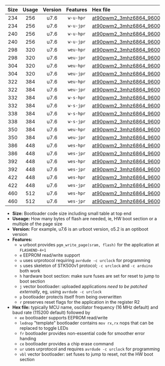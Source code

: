 |Size|Usage|Version|Features|Hex file|
|:-:|:-:|:-:|:-:|:--|
|234|256|u7.6|`w-u-hpr`|[at90pwm2_3mhz6864_9600bps_ur.hex](https://raw.githubusercontent.com/stefanrueger/urboot/main//at90pwm2_3mhz6864_9600bps_ur.hex)|
|234|256|u7.6|`w-u-jpr`|[at90pwm2_3mhz6864_9600bps_ur_vbl.hex](https://raw.githubusercontent.com/stefanrueger/urboot/main//at90pwm2_3mhz6864_9600bps_ur_vbl.hex)|
|240|256|u7.6|`w-u-hpr`|[at90pwm2_3mhz6864_9600bps_lednop_ur.hex](https://raw.githubusercontent.com/stefanrueger/urboot/main//at90pwm2_3mhz6864_9600bps_lednop_ur.hex)|
|240|256|u7.6|`w-u-jpr`|[at90pwm2_3mhz6864_9600bps_lednop_ur_vbl.hex](https://raw.githubusercontent.com/stefanrueger/urboot/main//at90pwm2_3mhz6864_9600bps_lednop_ur_vbl.hex)|
|298|320|u7.6|`weu-hpr`|[at90pwm2_3mhz6864_9600bps_ee_ur.hex](https://raw.githubusercontent.com/stefanrueger/urboot/main//at90pwm2_3mhz6864_9600bps_ee_ur.hex)|
|298|320|u7.6|`weu-jpr`|[at90pwm2_3mhz6864_9600bps_ee_ur_vbl.hex](https://raw.githubusercontent.com/stefanrueger/urboot/main//at90pwm2_3mhz6864_9600bps_ee_ur_vbl.hex)|
|304|320|u7.6|`weu-hpr`|[at90pwm2_3mhz6864_9600bps_ee_lednop_ur.hex](https://raw.githubusercontent.com/stefanrueger/urboot/main//at90pwm2_3mhz6864_9600bps_ee_lednop_ur.hex)|
|304|320|u7.6|`weu-jpr`|[at90pwm2_3mhz6864_9600bps_ee_lednop_ur_vbl.hex](https://raw.githubusercontent.com/stefanrueger/urboot/main//at90pwm2_3mhz6864_9600bps_ee_lednop_ur_vbl.hex)|
|322|384|u7.6|`weu-hpr`|[at90pwm2_3mhz6864_9600bps_ee_lednop_fr_ur.hex](https://raw.githubusercontent.com/stefanrueger/urboot/main//at90pwm2_3mhz6864_9600bps_ee_lednop_fr_ur.hex)|
|322|384|u7.6|`weu-jpr`|[at90pwm2_3mhz6864_9600bps_ee_lednop_fr_ur_vbl.hex](https://raw.githubusercontent.com/stefanrueger/urboot/main//at90pwm2_3mhz6864_9600bps_ee_lednop_fr_ur_vbl.hex)|
|332|384|u7.6|`w-s-hpr`|[at90pwm2_3mhz6864_9600bps.hex](https://raw.githubusercontent.com/stefanrueger/urboot/main//at90pwm2_3mhz6864_9600bps.hex)|
|332|384|u7.6|`w-s-jpr`|[at90pwm2_3mhz6864_9600bps_vbl.hex](https://raw.githubusercontent.com/stefanrueger/urboot/main//at90pwm2_3mhz6864_9600bps_vbl.hex)|
|338|384|u7.6|`w-s-hpr`|[at90pwm2_3mhz6864_9600bps_lednop.hex](https://raw.githubusercontent.com/stefanrueger/urboot/main//at90pwm2_3mhz6864_9600bps_lednop.hex)|
|338|384|u7.6|`w-s-jpr`|[at90pwm2_3mhz6864_9600bps_lednop_vbl.hex](https://raw.githubusercontent.com/stefanrueger/urboot/main//at90pwm2_3mhz6864_9600bps_lednop_vbl.hex)|
|350|384|u7.6|`weu-hpr`|[at90pwm2_3mhz6864_9600bps_ee_lednop_fr_ce_ur.hex](https://raw.githubusercontent.com/stefanrueger/urboot/main//at90pwm2_3mhz6864_9600bps_ee_lednop_fr_ce_ur.hex)|
|350|384|u7.6|`weu-jpr`|[at90pwm2_3mhz6864_9600bps_ee_lednop_fr_ce_ur_vbl.hex](https://raw.githubusercontent.com/stefanrueger/urboot/main//at90pwm2_3mhz6864_9600bps_ee_lednop_fr_ce_ur_vbl.hex)|
|386|448|u7.6|`wes-hpr`|[at90pwm2_3mhz6864_9600bps_ee.hex](https://raw.githubusercontent.com/stefanrueger/urboot/main//at90pwm2_3mhz6864_9600bps_ee.hex)|
|386|448|u7.6|`wes-jpr`|[at90pwm2_3mhz6864_9600bps_ee_vbl.hex](https://raw.githubusercontent.com/stefanrueger/urboot/main//at90pwm2_3mhz6864_9600bps_ee_vbl.hex)|
|392|448|u7.6|`wes-hpr`|[at90pwm2_3mhz6864_9600bps_ee_lednop.hex](https://raw.githubusercontent.com/stefanrueger/urboot/main//at90pwm2_3mhz6864_9600bps_ee_lednop.hex)|
|392|448|u7.6|`wes-jpr`|[at90pwm2_3mhz6864_9600bps_ee_lednop_vbl.hex](https://raw.githubusercontent.com/stefanrueger/urboot/main//at90pwm2_3mhz6864_9600bps_ee_lednop_vbl.hex)|
|422|448|u7.6|`wes-hpr`|[at90pwm2_3mhz6864_9600bps_ee_lednop_fr.hex](https://raw.githubusercontent.com/stefanrueger/urboot/main//at90pwm2_3mhz6864_9600bps_ee_lednop_fr.hex)|
|422|448|u7.6|`wes-jpr`|[at90pwm2_3mhz6864_9600bps_ee_lednop_fr_vbl.hex](https://raw.githubusercontent.com/stefanrueger/urboot/main//at90pwm2_3mhz6864_9600bps_ee_lednop_fr_vbl.hex)|
|460|512|u7.6|`wes-hpr`|[at90pwm2_3mhz6864_9600bps_ee_lednop_fr_ce.hex](https://raw.githubusercontent.com/stefanrueger/urboot/main//at90pwm2_3mhz6864_9600bps_ee_lednop_fr_ce.hex)|
|460|512|u7.6|`wes-jpr`|[at90pwm2_3mhz6864_9600bps_ee_lednop_fr_ce_vbl.hex](https://raw.githubusercontent.com/stefanrueger/urboot/main//at90pwm2_3mhz6864_9600bps_ee_lednop_fr_ce_vbl.hex)|

- **Size:** Bootloader code size including small table at top end
- **Useage:** How many bytes of flash are needed, ie, HW boot section or a multiple of the page size
- **Version:** For example, u7.6 is an urboot version, o5.2 is an optiboot version
- **Features:**
  + `w` urboot provides `pgm_write_page(sram, flash)` for the application at `FLASHEND-4+1`
  + `e` EEPROM read/write support
  + `u` uses urprotocol requiring `avrdude -c urclock` for programming
  + `s` uses skeleton of STK500v1 protocol; `-c urclock` and `-c arduino` both work
  + `h` hardware boot section: make sure fuses are set for reset to jump to boot section
  + `j` vector bootloader: uploaded applications *need to be patched externally*, eg, using `avrdude -c urclock`
  + `p` bootloader protects itself from being overwritten
  + `r` preserves reset flags for the application in the register R2
- **Hex file:** typically MCU name, oscillator frequency (16 MHz default) and baud rate (115200 default) followed by
  + `ee` bootloader supports EEPROM read/write
  + `lednop` "template" bootloader contains `mov rx,rx` nops that can be replaced to toggle LEDs
  + `fr` bootloader provides non-essential code for smoother error handing
  + `ce` bootloader provides a chip erase command
  + `ur` uses urprotocol and requires `avrdude -c urclock` for programming
  + `vbl` vector bootloader: set fuses to jump to reset, not the HW boot section
